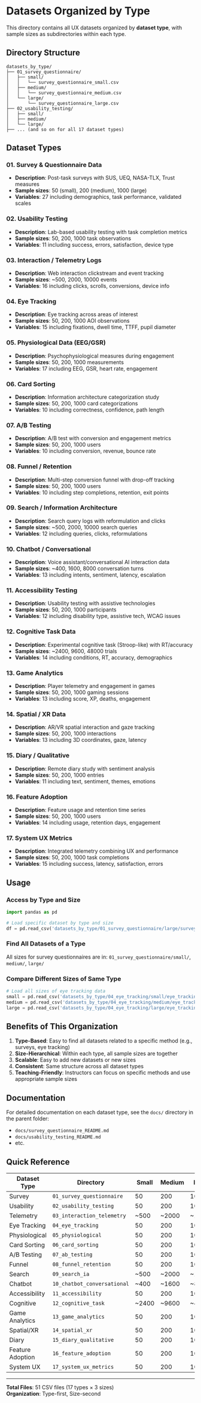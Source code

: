 # Datasets Organized by Type

This directory contains all UX datasets organized by **dataset type**, with sample sizes as subdirectories within each type.

## Directory Structure

```
datasets_by_type/
├── 01_survey_questionnaire/
│   ├── small/
│   │   └── survey_questionnaire_small.csv
│   ├── medium/
│   │   └── survey_questionnaire_medium.csv
│   └── large/
│       └── survey_questionnaire_large.csv
├── 02_usability_testing/
│   ├── small/
│   ├── medium/
│   └── large/
├── ... (and so on for all 17 dataset types)
```

## Dataset Types

### 01. Survey & Questionnaire Data
- **Description**: Post-task surveys with SUS, UEQ, NASA-TLX, Trust measures
- **Sample sizes**: 50 (small), 200 (medium), 1000 (large)
- **Variables**: 27 including demographics, task performance, validated scales

### 02. Usability Testing
- **Description**: Lab-based usability testing with task completion metrics
- **Sample sizes**: 50, 200, 1000 task observations
- **Variables**: 11 including success, errors, satisfaction, device type

### 03. Interaction / Telemetry Logs
- **Description**: Web interaction clickstream and event tracking
- **Sample sizes**: ~500, 2000, 10000 events
- **Variables**: 16 including clicks, scrolls, conversions, device info

### 04. Eye Tracking
- **Description**: Eye tracking across areas of interest
- **Sample sizes**: 50, 200, 1000 AOI observations
- **Variables**: 15 including fixations, dwell time, TTFF, pupil diameter

### 05. Physiological Data (EEG/GSR)
- **Description**: Psychophysiological measures during engagement
- **Sample sizes**: 50, 200, 1000 measurements
- **Variables**: 17 including EEG, GSR, heart rate, engagement

### 06. Card Sorting
- **Description**: Information architecture categorization study
- **Sample sizes**: 50, 200, 1000 card categorizations
- **Variables**: 10 including correctness, confidence, path length

### 07. A/B Testing
- **Description**: A/B test with conversion and engagement metrics
- **Sample sizes**: 50, 200, 1000 users
- **Variables**: 10 including conversion, revenue, bounce rate

### 08. Funnel / Retention
- **Description**: Multi-step conversion funnel with drop-off tracking
- **Sample sizes**: 50, 200, 1000 users
- **Variables**: 10 including step completions, retention, exit points

### 09. Search / Information Architecture
- **Description**: Search query logs with reformulation and clicks
- **Sample sizes**: ~500, 2000, 10000 search queries
- **Variables**: 12 including queries, clicks, reformulations

### 10. Chatbot / Conversational
- **Description**: Voice assistant/conversational AI interaction data
- **Sample sizes**: ~400, 1600, 8000 conversation turns
- **Variables**: 13 including intents, sentiment, latency, escalation

### 11. Accessibility Testing
- **Description**: Usability testing with assistive technologies
- **Sample sizes**: 50, 200, 1000 participants
- **Variables**: 12 including disability type, assistive tech, WCAG issues

### 12. Cognitive Task Data
- **Description**: Experimental cognitive task (Stroop-like) with RT/accuracy
- **Sample sizes**: ~2400, 9600, 48000 trials
- **Variables**: 14 including conditions, RT, accuracy, demographics

### 13. Game Analytics
- **Description**: Player telemetry and engagement in games
- **Sample sizes**: 50, 200, 1000 gaming sessions
- **Variables**: 13 including score, XP, deaths, engagement

### 14. Spatial / XR Data
- **Description**: AR/VR spatial interaction and gaze tracking
- **Sample sizes**: 50, 200, 1000 interactions
- **Variables**: 13 including 3D coordinates, gaze, latency

### 15. Diary / Qualitative
- **Description**: Remote diary study with sentiment analysis
- **Sample sizes**: 50, 200, 1000 entries
- **Variables**: 11 including text, sentiment, themes, emotions

### 16. Feature Adoption
- **Description**: Feature usage and retention time series
- **Sample sizes**: 50, 200, 1000 users
- **Variables**: 14 including usage, retention days, engagement

### 17. System UX Metrics
- **Description**: Integrated telemetry combining UX and performance
- **Sample sizes**: 50, 200, 1000 task completions
- **Variables**: 15 including success, latency, satisfaction, errors

## Usage

### Access by Type and Size
```python
import pandas as pd

# Load specific dataset by type and size
df = pd.read_csv('datasets_by_type/01_survey_questionnaire/large/survey_questionnaire_large.csv')
```

### Find All Datasets of a Type
All sizes for survey questionnaires are in: `01_survey_questionnaire/small/`, `medium/`, `large/`

### Compare Different Sizes of Same Type
```python
# Load all sizes of eye tracking data
small = pd.read_csv('datasets_by_type/04_eye_tracking/small/eye_tracking_small.csv')
medium = pd.read_csv('datasets_by_type/04_eye_tracking/medium/eye_tracking_medium.csv')
large = pd.read_csv('datasets_by_type/04_eye_tracking/large/eye_tracking_large.csv')
```

## Benefits of This Organization

1. **Type-Based**: Easy to find all datasets related to a specific method (e.g., surveys, eye tracking)
2. **Size-Hierarchical**: Within each type, all sample sizes are together
3. **Scalable**: Easy to add new datasets or new sizes
4. **Consistent**: Same structure across all dataset types
5. **Teaching-Friendly**: Instructors can focus on specific methods and use appropriate sample sizes

## Documentation

For detailed documentation on each dataset type, see the `docs/` directory in the parent folder:
- `docs/survey_questionnaire_README.md`
- `docs/usability_testing_README.md`
- etc.

## Quick Reference

| Dataset Type | Directory | Small | Medium | Large |
|--------------|-----------|-------|--------|-------|
| Survey | `01_survey_questionnaire` | 50 | 200 | 1000 |
| Usability | `02_usability_testing` | 50 | 200 | 1000 |
| Telemetry | `03_interaction_telemetry` | ~500 | ~2000 | ~10000 |
| Eye Tracking | `04_eye_tracking` | 50 | 200 | 1000 |
| Physiological | `05_physiological` | 50 | 200 | 1000 |
| Card Sorting | `06_card_sorting` | 50 | 200 | 1000 |
| A/B Testing | `07_ab_testing` | 50 | 200 | 1000 |
| Funnel | `08_funnel_retention` | 50 | 200 | 1000 |
| Search | `09_search_ia` | ~500 | ~2000 | ~10000 |
| Chatbot | `10_chatbot_conversational` | ~400 | ~1600 | ~8000 |
| Accessibility | `11_accessibility` | 50 | 200 | 1000 |
| Cognitive | `12_cognitive_task` | ~2400 | ~9600 | ~48000 |
| Game Analytics | `13_game_analytics` | 50 | 200 | 1000 |
| Spatial/XR | `14_spatial_xr` | 50 | 200 | 1000 |
| Diary | `15_diary_qualitative` | 50 | 200 | 1000 |
| Feature Adoption | `16_feature_adoption` | 50 | 200 | 1000 |
| System UX | `17_system_ux_metrics` | 50 | 200 | 1000 |

---

**Total Files**: 51 CSV files (17 types × 3 sizes)  
**Organization**: Type-first, Size-second

